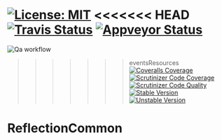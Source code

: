 [![License: MIT](https://img.shields.io/badge/License-MIT-yellow.svg)](https://opensource.org/licenses/MIT)
<<<<<<< HEAD
[![Travis Status](https://img.shields.io/travis/phpDocumentor/ReflectionCommon.svg?label=Linux)](https://travis-ci.org/phpDocumentor/ReflectionCommon)
[![Appveyor Status](https://img.shields.io/appveyor/ci/phpDocumentor/ReflectionCommon.svg?label=Windows)](https://ci.appveyor.com/project/phpDocumentor/ReflectionCommon/branch/master)
=======
![Qa workflow](https://github.com/phpDocumentor/ReflectionCommon/workflows/Qa%20workflow/badge.svg)
>>>>>>> eventsResources
[![Coveralls Coverage](https://img.shields.io/coveralls/github/phpDocumentor/ReflectionCommon.svg)](https://coveralls.io/github/phpDocumentor/ReflectionCommon?branch=master)
[![Scrutinizer Code Coverage](https://img.shields.io/scrutinizer/coverage/g/phpDocumentor/ReflectionCommon.svg)](https://scrutinizer-ci.com/g/phpDocumentor/ReflectionCommon/?branch=master)
[![Scrutinizer Code Quality](https://img.shields.io/scrutinizer/g/phpDocumentor/ReflectionCommon.svg)](https://scrutinizer-ci.com/g/phpDocumentor/ReflectionCommon/?branch=master)
[![Stable Version](https://img.shields.io/packagist/v/phpDocumentor/Reflection-Common.svg)](https://packagist.org/packages/phpDocumentor/Reflection-Common)
[![Unstable Version](https://img.shields.io/packagist/vpre/phpDocumentor/Reflection-Common.svg)](https://packagist.org/packages/phpDocumentor/Reflection-Common)


ReflectionCommon
================
